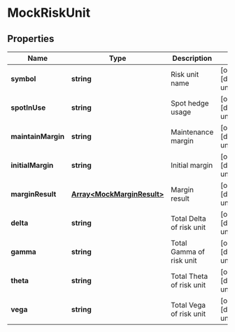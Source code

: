 # MockRiskUnit

## Properties

Name | Type | Description | Notes
------------ | ------------- | ------------- | -------------
**symbol** | **string** | Risk unit name | [optional] [default to undefined]
**spotInUse** | **string** | Spot hedge usage | [optional] [default to undefined]
**maintainMargin** | **string** | Maintenance margin | [optional] [default to undefined]
**initialMargin** | **string** | Initial margin | [optional] [default to undefined]
**marginResult** | [**Array&lt;MockMarginResult&gt;**](MockMarginResult.md) | Margin result | [optional] [default to undefined]
**delta** | **string** | Total Delta of risk unit | [optional] [default to undefined]
**gamma** | **string** | Total Gamma of risk unit | [optional] [default to undefined]
**theta** | **string** | Total Theta of risk unit | [optional] [default to undefined]
**vega** | **string** | Total Vega of risk unit | [optional] [default to undefined]

